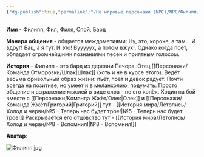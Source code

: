 ```yaml
---
{"dg-publish":true,"permalink":"/Не игровые персонажи (NPC)/NPC/Филипп/","noteIcon":"","created":"2025-09-07T14:58:21.299+03:00","updated":"2025-09-07T15:16:58.024+03:00"}
---
```




**Имя** - Филипп, Фил, Филя, Спой, Бард

**Манера общения** - общается междометиями: Ну, это, короче, а там... И вдруг! Бац, а я тут. И это! Вууууух, а потом вжух!. Однако когда поёт, обладает огромнейшими познаниями песен и приятным голосом. 

**История** - Филипп - это бард из деревни Печора. Отец [[Персонажи/Команда Отморозки/Шлак\|Шлак]] (хоть и не в курсе этого). Ведёт весьма фривольный образ жизни: пьёт, поёт и девок радует. Почти всегда на позитиве, но умеет и в меланхолию, подумать. Просто общение и выражение мыслей в виде слов - не его конёк. 
Ходил на бой вместе с [[Персонажи/Команда Жжёт/Олек\|Олек]] и [[Персонажи/Команда Жжёт/Григорий\|Григорий]] тут - [[История мира/Летопись/Холод и черви/№5 - Теперь нас будет трое!\|№5 - Теперь нас будет трое!]]
Раскрывается его отцовство тут - [[История мира/Летопись/Холод и черви/№8 - Вспомнил!\|№8 - Вспомнил!]]

**Аватар**:

![Филипп.jpg](/img/user/system/img/NPC/%D0%A1%D0%B5%D0%B2%D0%B5%D1%80%D0%BD%D1%8B%D0%B5%20%D0%B7%D0%B5%D0%BC%D0%BB%D0%B8/%D0%9F%D0%B5%D1%87%D0%BE%D1%80%D0%B0/%D0%A4%D0%B8%D0%BB%D0%B8%D0%BF%D0%BF.jpg)
